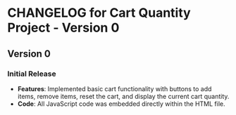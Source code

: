 # CHANGELOG for Cart Quantity Project - Version 0

## Version 0

### Initial Release
- **Features**: Implemented basic cart functionality with buttons to add items, remove items, reset the cart, and display the current cart quantity.
- **Code**: All JavaScript code was embedded directly within the HTML file.
